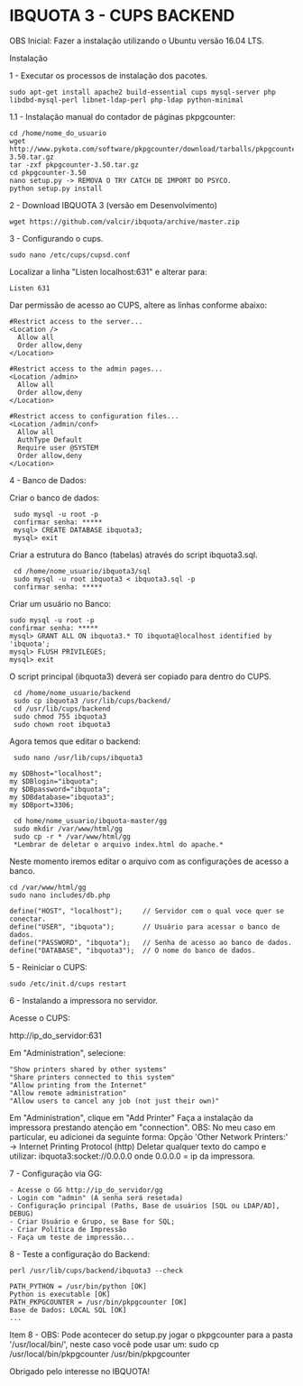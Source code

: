 # IBQUOTA 3 - CUPS BACKEND

OBS Inicial: Fazer a instalação utilizando o Ubuntu versão 16.04 LTS. 

Instalação

1 - Executar os processos de instalação dos pacotes.

    sudo apt-get install apache2 build-essential cups mysql-server php libdbd-mysql-perl libnet-ldap-perl php-ldap python-minimal


1.1 - Instalação manual do contador de páginas pkpgcounter:

    cd /home/nome_do_usuario
    wget http://www.pykota.com/software/pkpgcounter/download/tarballs/pkpgcounter-3.50.tar.gz
    tar -zxf pkpgcounter-3.50.tar.gz
    cd pkpgcounter-3.50
    nano setup.py -> REMOVA O TRY CATCH DE IMPORT DO PSYCO.
    python setup.py install


2 - Download IBQUOTA 3 (versão em Desenvolvimento)

    wget https://github.com/valcir/ibquota/archive/master.zip
    
   

3 - Configurando o cups.

    sudo nano /etc/cups/cupsd.conf

Localizar a linha "Listen localhost:631" e alterar para:

    Listen 631

Dar permissão de acesso ao CUPS, altere as linhas conforme abaixo:

    #Restrict access to the server...
    <Location />
      Allow all
      Order allow,deny
    </Location>

    #Restrict access to the admin pages...
    <Location /admin>
      Allow all
      Order allow,deny
    </Location>

    #Restrict access to configuration files...
    <Location /admin/conf>
      Allow all
      AuthType Default
      Require user @SYSTEM
      Order allow,deny
    </Location>

4 - Banco de Dados:
 
Criar o banco de dados:

     sudo mysql -u root -p
     confirmar senha: *****
     mysql> CREATE DATABASE ibquota3;
     mysql> exit

Criar a estrutura do Banco (tabelas) através do script ibquota3.sql.
    
     cd /home/nome_usuario/ibquota3/sql
     sudo mysql -u root ibquota3 < ibquota3.sql -p
     confirmar senha: *****
     

Criar um usuário no Banco:

    sudo mysql -u root -p
    confirmar senha: *****
    mysql> GRANT ALL ON ibquota3.* TO ibquota@localhost identified by 'ibquota';
    mysql> FLUSH PRIVILEGES;
    mysql> exit
 
O script principal (ibquota3) deverá ser copiado para dentro do CUPS.

     cd /home/nome_usuario/backend
     sudo cp ibquota3 /usr/lib/cups/backend/
     cd /usr/lib/cups/backend
     sudo chmod 755 ibquota3
     sudo chown root ibquota3

Agora temos que editar o backend:

     sudo nano /usr/lib/cups/ibquota3

    my $DBhost="localhost";
    my $DBlogin="ibquota";
    my $DBpassword="ibquota";
    my $DBdatabase="ibquota3";
    my $DBport=3306;
 
     cd home/nome_usuario/ibquota-master/gg
     sudo mkdir /var/www/html/gg
     sudo cp -r * /var/www/html/gg
     *Lembrar de deletar o arquivo index.html do apache.*

Neste momento iremos editar o arquivo com as configurações de acesso a banco.

    cd /var/www/html/gg
    sudo nano includes/db.php

    define("HOST", "localhost");     // Servidor com o qual voce quer se conectar.
    define("USER", "ibquota");       // Usuário para acessar o banco de dados. 
    define("PASSWORD", "ibquota");   // Senha de acesso ao banco de dados. 
    define("DATABASE", "ibquota3");  // O nome do banco de dados.

5 - Reiniciar o CUPS:

    sudo /etc/init.d/cups restart

6 - Instalando a impressora no servidor.

Acesse o CUPS:

http://ip_do_servidor:631

Em "Administration", selecione:

    "Show printers shared by other systems"
    "Share printers connected to this system"
    "Allow printing from the Internet"
    "Allow remote administration"
    "Allow users to cancel any job (not just their own)" 

Em "Administration", clique em "Add Printer" Faça a instalação da impressora prestando atenção em "connection".
    OBS: No meu caso em particular, eu adicionei da seguinte forma:
    Opção 'Other Network Printers:' -> Internet Printing Protocol (http)
    Deletar qualquer texto do campo e utilizar: ibquota3:socket://0.0.0.0 onde 0.0.0.0 = ip da impressora.

7 - Configuração via GG:

    - Acesse o GG http://ip_do_servidor/gg 
    - Login com "admin" (A senha será resetada)
    - Configuração principal (Paths, Base de usuários [SQL ou LDAP/AD], DEBUG)
    - Criar Usuário e Grupo, se Base for SQL;
    - Criar Política de Impressão
    - Faça um teste de impressão... 
    
8 - Teste a configuração do Backend:

    perl /usr/lib/cups/backend/ibquota3 --check
    
    PATH_PYTHON = /usr/bin/python [OK]
    Python is executable [OK]
    PATH_PKPGCOUNTER = /usr/bin/pkpgcounter [OK]
    Base de Dados: LOCAL SQL [OK]
    ...
Item 8 - OBS: Pode acontecer do setup.py jogar o pkpgcounter para a pasta '/usr/local/bin/', neste caso você pode usar um:
    sudo cp /usr/local/bin/pkpgcounter /usr/bin/pkpgcounter
    

Obrigado pelo interesse no IBQUOTA!
